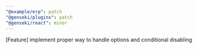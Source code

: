 ```yaml
---
"@example/erp": patch
"@genseki/plugins": patch
"@genseki/react": minor
---
```


[Feature] implement proper way to handle options and conditional disabling
